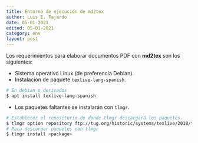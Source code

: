 ```yaml
---
title: Entorno de ejecución de md2tex
author: Luis E. Fajardo
date: 05-01-2021
edited: 05-01-2021
category: env
layout: post
---
```


Los requerimientos para elaborar documentos PDF con **md2tex** son los siguientes:
- Sistema operativo Linux (de preferencia Debian).
- Instalación de paquete `texlive-lang-spanish`.
```sh
# En debian o derivados
$ apt install texlive-lang-spanish
```
- Los paquetes faltantes se instalarán con `tlmgr`.
```sh
# Establecer el repositorio de donde tlmgr descargará los paquetes.
$ tlmgr option repository ftp://tug.org/historic/systems/texlive/2018/tlnet-final
# Para descargar paquetes con tlmgr
$ tlmgr install <package>
```